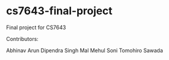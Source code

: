 # cs7643-final-project
Final project for CS7643

Contributors: 

Abhinav Arun
Dipendra Singh Mal
Mehul Soni
Tomohiro Sawada
